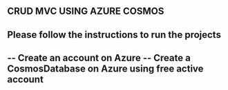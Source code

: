 ## CRUD MVC USING AZURE COSMOS

## Please follow the instructions to run the projects
-- Create an account on Azure
-- Create a CosmosDatabase on Azure using free active account
--
